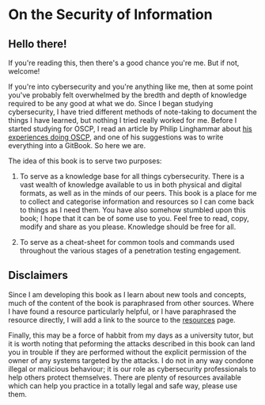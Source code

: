 # On the Security of Information

## Hello there!

If you're reading this, then there's a good chance you're me. But if not, welcome!

If you're into cybersecurity and you're anything like me, then at some point you've probably felt overwhelmed by the bredth and depth of knowledge required to be any good at what we do. Since I began studying cybersecurity, I have tried different methods of note-taking to document the things I have learned, but nothing I tried really worked for me. Before I started studying for OSCP, I read an article by Philip Linghammar about [his experiences doing OSCP](https://xapax.github.io/blog/2017/01/14/OSCP.html), and one of his suggestions was to write everything into a GitBook. So here we are.

The idea of this book is to serve two purposes:

 1. To serve as a knowledge base for all things cybersecurity. There is a vast wealth of knowledge available to us in both physical and digital formats, as well as in the minds of our peers. This book is a place for me to collect and categorise information and resources so I can come back to things as I need them. You have also somehow stumbled upon this book; I hope that it can be of some use to you. Feel free to read, copy, modify and share as you please. Knowledge should be free for all.

 2. To serve as a cheat-sheet for common tools and commands used throughout the various stages of a penetration testing engagement. 

## Disclaimers

Since I am developing this book as I learn about new tools and concepts, much of the content of the book is paraphrased from other sources. Where I have found a resource particularly helpful, or I have paraphrased the resource directly, I will add a link to the source to the [resources](appendices/resources.md) page.

Finally, this may be a force of habbit from my days as a university tutor, but it is worth noting that peforming the attacks described in this book can land you in trouble if they are performed without the explicit permission of the owner of any systems targeted by the attacks. I do not in any way condone illegal or malicious behaviour; it is our role as cybersecurity professionals to help others protect themselves. There are plenty of resources available which can help you practice in a totally legal and safe way, please use them.
